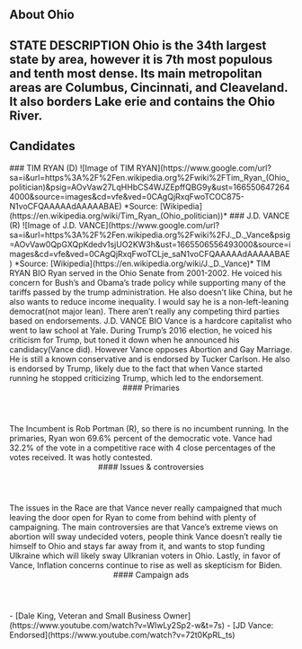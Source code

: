 ## About Ohio
STATE DESCRIPTION
Ohio is the 34th largest state by area, however it is 7th most populous and tenth most dense. Its main metropolitan areas are Columbus, Cincinnati, and Cleaveland. It also borders Lake erie and contains the Ohio River.
---

## Candidates

<Grid>
  <Box>
    ### TIM RYAN (D)
    ![Image of TIM RYAN](https://www.google.com/url?sa=i&url=https%3A%2F%2Fen.wikipedia.org%2Fwiki%2FTim_Ryan_(Ohio_politician)&psig=AOvVaw27LqHHbCS4WJZEpffQBG9y&ust=1665506472644000&source=images&cd=vfe&ved=0CAgQjRxqFwoTCOC875-N1voCFQAAAAAdAAAAABAE)
    *Source: [Wikipedia](https://en.wikipedia.org/wiki/Tim_Ryan_(Ohio_politician))*
  </Box>
  <Box>
    ### J.D. VANCE (R)
    ![Image of J.D. VANCE](https://www.google.com/url?sa=i&url=https%3A%2F%2Fen.wikipedia.org%2Fwiki%2FJ._D._Vance&psig=AOvVaw0QpGXQpKdedv1sjUO2KW3h&ust=1665506556493000&source=images&cd=vfe&ved=0CAgQjRxqFwoTCLje_saN1voCFQAAAAAdAAAAABAE)
    *Source: [Wikipedia](https://en.wikipedia.org/wiki/J._D._Vance)*
  </Box>

  <Box>
    TIM RYAN BIO
  </Box>
 Ryan served in the Ohio Senate from 2001-2002. He voiced his concern for Bush’s and Obama’s trade policy while supporting many of the tariffs passed by the trump administration. He also doesn’t like China, but he also wants to reduce income inequality. I would say he is a non-left-leaning democrat(not major lean). There aren’t really any competing third parties based on endorsements.
  <Box>
    J.D. VANCE BIO
  </Box>
Vance is a hardcore capitalist who went to law school at Yale. During Trump’s 2016 election, he voiced his criticism for Trump, but toned it down when he announced his candidacy(Vance did). However Vance opposes Abortion and Gay Marriage. He is still a known conservative and is endorsed by Tucker Carlson. He also is endorsed by Trump, likely due to the fact that when Vance started running he stopped criticizing Trump, which led to the endorsement.

  <Header>
    #### Primaries
  </Header>
  <Box>
The Incumbent is Rob Portman (R), so there is no incumbent running. In the primaries, Ryan won 69.6% percent of the democratic vote.
   
  </Box>
  <Box>
    Vance had 32.2% of the vote in a competitive race with 4 close percentages of the votes received. It was hotly contested.

  </Box>

  <Header>
    #### Issues & controversies
  </Header>

  <WideBox>
    The issues in the Race are that Vance never really campaigned that much leaving the door open for Ryan to come from behind with plenty of campaigning. The main controversies are that Vance’s extreme views on abortion will sway undecided voters, people think Vance doesn’t really tie himself to Ohio and stays far away from it, and wants to stop funding Ulkraine which will likely sway Ulkranian voters in Ohio. Lastly, in favor of Vance, Inflation concerns continue to rise as well as skepticism for Biden.

  </WideBox>
 
  <Header>
    #### Campaign ads
  </Header>
  <Box>
    - [Dale King, Veteran and Small Business Owner](https://www.youtube.com/watch?v=WIwLy2Sp2-w&t=7s)
  </Box>
  <Box>
    - [JD Vance: Endorsed](https://www.youtube.com/watch?v=72t0KpRL_ts)
  </Box>
</Grid>
